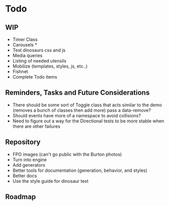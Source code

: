 
# Todo

## WIP
- Timer Class
- Carousels *
- Test dinosaurs css and js
- Media queries
- Listing of needed utensils
- Mobilize (templates, styles, js, etc..)
- Fishnet
- Complete Todo items

## Reminders, Tasks and Future Considerations
- There should be some sort of Toggle class that acts similar to the
  demo (removes a bunch of classes then add more) pass a data-remove?
- Should events have more of a namespace to avoid collisions?
- Need to figure out a way for the Directional tests to be more stable
  when there are other failures

## Repository
- FPO images (can't go public with the Burton photos)
- Turn into engine
- Add generators
- Better tools for documentation (generation, behavior, and styles)
- Better docs
- Use the style guide for dinosaur test

## Roadmap

